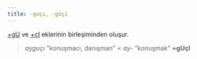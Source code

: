 ```yaml
---
title: -guçı, -güçi
---
```

[+gU](/pt/-ekler/-gü) ve [+çI](/pt/-ekler/-çı) eklerinin birleşiminden oluşur.

> _ayguçı_ "konuşmacı, danışman" < _ay-_ "konuşmak" **+gUçI**
